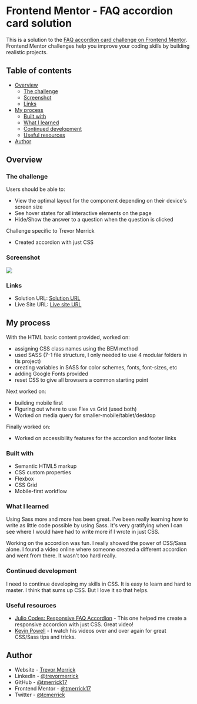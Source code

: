 # Frontend Mentor - FAQ accordion card solution

This is a solution to the [FAQ accordion card challenge on Frontend Mentor](https://www.frontendmentor.io/challenges/faq-accordion-card-XlyjD0Oam). Frontend Mentor challenges help you improve your coding skills by building realistic projects. 

## Table of contents

- [Overview](#overview)
  - [The challenge](#the-challenge)
  - [Screenshot](#screenshot)
  - [Links](#links)
- [My process](#my-process)
  - [Built with](#built-with)
  - [What I learned](#what-i-learned)
  - [Continued development](#continued-development)
  - [Useful resources](#useful-resources)
- [Author](#author)

## Overview

### The challenge

Users should be able to:

- View the optimal layout for the component depending on their device's screen size
- See hover states for all interactive elements on the page
- Hide/Show the answer to a question when the question is clicked

Challenge specific to Trevor Merrick
- Created accordion with just CSS

### Screenshot

![](./screenshot.jpg)

### Links

- Solution URL: [Solution URL](https://www.frontendmentor.io/challenges/faq-accordion-card-XlyjD0Oam/hub/responsive-faq-accordion-using-just-css-HoLwQtfio)
- Live Site URL: [Live site URL](https://tmerrick17.github.io/faq-accordion-card/)

## My process

With the HTML basic content provided, worked on:
  - assigning CSS class names using the BEM method
  - used SASS (7-1 file structure, I only needed to use 4 modular folders in tis project)
  - creating variables in SASS for color schemes, fonts, font-sizes, etc
  - adding Google Fonts provided
  - reset CSS to give all browsers a common starting point

Next worked on:
  - building mobile first
  - Figuring out where to use Flex vs Grid (used both)
  - Worked on media query for smaller-mobile/tablet/desktop

Finally worked on:
  - Worked on accessibility features for the accordion and footer links

### Built with

- Semantic HTML5 markup
- CSS custom properties
- Flexbox
- CSS Grid
- Mobile-first workflow

### What I learned

Using Sass more and more has been great.  I've been really learning how to write as little code possible by using Sass.  It's very gratifying when I can see where I would have had to write more if I wrote in just CSS.

Working on the accordion was fun.  I really showed the power of CSS/Sass alone.  I found a video online where someone created a different accordion and went from there.  It wasn't too hard really.

### Continued development

I need to continue developing my skills in CSS.  It is easy to learn and hard to master.  I think that sums up CSS.  But I love it so that helps.

### Useful resources

- [Julio Codes: Responsive FAQ Accordion](https://www.youtube.com/watch?v=MXrtXg1kpVs&t=52s) - This one helped me create a responsive accordion with just CSS. Great video!
- [Kevin Powell](https://www.youtube.com/channel/UCJZv4d5rbIKd4QHMPkcABCw) - I watch his videos over and over again for great CSS/Sass tips and tricks.

## Author

- Website - [Trevor Merrick](https://trevormerrick.com)
- LinkedIn - [@trevormerrick](https://www.linkedin.com/in/trevormerrick/)
- GitHub - [@tmerrick17](https://github.com/tmerrick17/)
- Frontend Mentor - [@tmerrick17](https://www.frontendmentor.io/profile/tmerrick17)
- Twitter - [@tcmerrick](https://www.twitter.com/tcmerrick)



